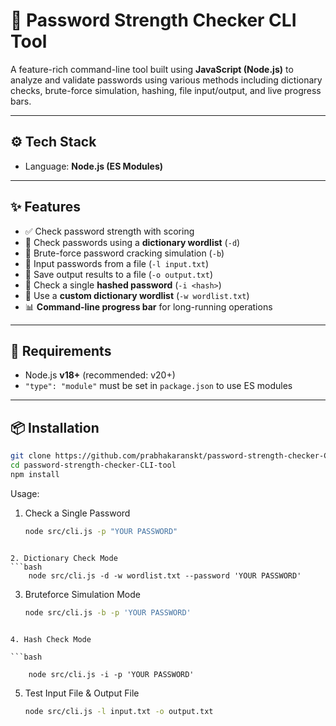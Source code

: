 # 🔐 Password Strength Checker CLI Tool

A feature-rich command-line tool built using **JavaScript (Node.js)** to analyze and validate passwords using various methods including dictionary checks, brute-force simulation, hashing, file input/output, and live progress bars.

---

## ⚙️ Tech Stack

- Language: **Node.js (ES Modules)**

---

## ✨ Features

- ✅ Check password strength with scoring
- 📖 Check passwords using a **dictionary wordlist** (`-d`)
- 🧠 Brute-force password cracking simulation (`-b`)
- 📂 Input passwords from a file (`-l input.txt`)
- 📝 Save output results to a file (`-o output.txt`)
- 🔐 Check a single **hashed password** (`-i <hash>`)
- 🧾 Use a **custom dictionary wordlist** (`-w wordlist.txt`)
- 📊 **Command-line progress bar** for long-running operations

---

## 🧰 Requirements

- Node.js **v18+** (recommended: v20+)
- `"type": "module"` must be set in `package.json` to use ES modules

---

## 📦 Installation

```bash
git clone https://github.com/prabhakaranskt/password-strength-checker-CLI-tool.git
cd password-strength-checker-CLI-tool
npm install
```


Usage:

1. Check a Single Password
    ```bash
    node src/cli.js -p "YOUR PASSWORD"
```

2. Dictionary Check Mode
```bash
    node src/cli.js -d -w wordlist.txt --password 'YOUR PASSWORD' 
 ```
3. Bruteforce Simulation Mode
    ```bash
    node src/cli.js -b -p 'YOUR PASSWORD'
```

4. Hash Check Mode

```bash

    node src/cli.js -i -p 'YOUR PASSWORD'
 ```


5. Test Input File & Output File
    ```bash
    node src/cli.js -l input.txt -o output.txt
```